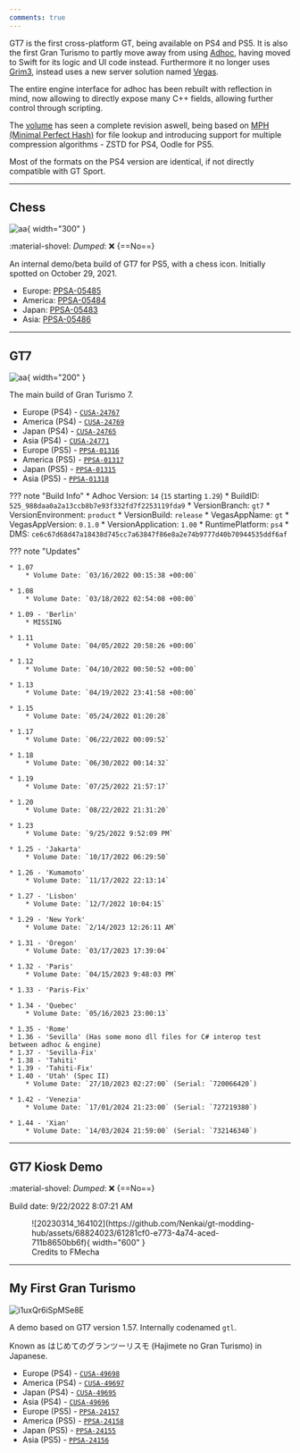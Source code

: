```yaml
---
comments: true
---
```


GT7 is the first cross-platform GT, being available on PS4 and PS5. It is also the first Gran Turismo to partly move away from using [Adhoc](../concepts/adhoc/adhoc.md), having moved to Swift for its logic and UI code instead. Furthermore it no longer uses [Grim3](../concepts/online/grim.md), instead uses a new server solution named [Vegas](../concepts/online/vegas.md).

The entire engine interface for adhoc has been rebuilt with reflection in mind, now allowing to directly expose many C++ fields, allowing further control through scripting. 

The [volume](../concepts/volume.md) has seen a complete revision aswell, being based on [MPH (Minimal Perfect Hash)](https://en.wikipedia.org/wiki/Perfect_hash_function) for file lookup and introducing support for multiple compression algorithms - ZSTD for PS4, Oodle for PS5.

Most of the formats on the PS4 version are identical, if not directly compatible with GT Sport.

---

## Chess

![aa](../images/covers/GT7_chess.png){ width="300" }

:material-shovel: *Dumped*: :x: {==No==}

An internal demo/beta build of GT7 for PS5, with a chess icon. Initially spotted on October 29, 2021.

* Europe: [PPSA-05485](https://prosperopatches.com/PPSA05485)
* America: [PPSA-05484](https://prosperopatches.com/PPSA05484)
* Japan: [PPSA-05483](https://prosperopatches.com/PPSA05483)
* Asia: [PPSA-05486](https://prosperopatches.com/PPSA05486)

---

## GT7

![aa](https://www.gran-turismo.com/images/c/i1dZJVVWujMwTz.png){ width="200" }

The main build of Gran Turismo 7.

* Europe (PS4) - [`CUSA-24767`](https://orbispatches.com/CUSA24767)
* America (PS4) - [`CUSA-24769`](https://orbispatches.com/CUSA24769)
* Japan (PS4) - [`CUSA-24765`](https://orbispatches.com/CUSA24765)
* Asia (PS4) -  [`CUSA-24771`](https://orbispatches.com/CUSA24771)
* Europe (PS5) - [`PPSA-01316`](https://prosperopatches.com/PPSA01316)
* America (PS5) - [`PPSA-01317`](https://prosperopatches.com/PPSA01317)
* Japan (PS5) -  [`PPSA-01315`](https://prosperopatches.com/PPSA01315)
* Asia (PS5) - [`PPSA-01318`](https://prosperopatches.com/PPSA01318)


??? note "Build Info"
    * Adhoc Version: `14` (`15` starting `1.29`)
    * BuildID: `525_988daa0a2a13ccb8b7e93f332fd7f2253119fda9`
    * VersionBranch: `gt7`
    * VersionEnvironment: `product`
    * VersionBuild: `release`
    * VegasAppName: `gt`
    * VegasAppVersion: `0.1.0`
    * VersionApplication: `1.00`
    * RuntimePlatform: `ps4`
    * DMS: `ce6c67d68d47a18438d745cc7a63847f86e8a2e74b9777d40b70944535ddf6af`

??? note "Updates"
    
    * 1.07
        * Volume Date: `03/16/2022 00:15:38 +00:00`

    * 1.08
        * Volume Date: `03/18/2022 02:54:08 +00:00`
    
    * 1.09 - 'Berlin'
        * MISSING

    * 1.11
        * Volume Date: `04/05/2022 20:58:26 +00:00`

    * 1.12
        * Volume Date: `04/10/2022 00:50:52 +00:00`

    * 1.13
        * Volume Date: `04/19/2022 23:41:58 +00:00`

    * 1.15
        * Volume Date: `05/24/2022 01:20:28`

    * 1.17
        * Volume Date: `06/22/2022 00:09:52`

    * 1.18
        * Volume Date: `06/30/2022 00:14:32`

    * 1.19
        * Volume Date: `07/25/2022 21:57:17`

    * 1.20
        * Volume Date: `08/22/2022 21:31:20`

    * 1.23
        * Volume Date: `9/25/2022 9:52:09 PM`

    * 1.25 - 'Jakarta'
        * Volume Date: `10/17/2022 06:29:50`

    * 1.26 - 'Kumamoto'
        * Volume Date: `11/17/2022 22:13:14`

    * 1.27 - 'Lisbon'
        * Volume Date: `12/7/2022 10:04:15`

    * 1.29 - 'New York'
        * Volume Date: `2/14/2023 12:26:11 AM`

    * 1.31 - 'Oregon'
        * Volume Date: `03/17/2023 17:39:04`

    * 1.32 - 'Paris'
        * Volume Date: `04/15/2023 9:48:03 PM`

    * 1.33 - 'Paris-Fix'

    * 1.34 - 'Quebec'
        * Volume Date: `05/16/2023 23:00:13`

    * 1.35 - 'Rome'
    * 1.36 - 'Sevilla' (Has some mono dll files for C# interop test between adhoc & engine)
    * 1.37 - 'Sevilla-Fix'
    * 1.38 - 'Tahiti'
    * 1.39 - 'Tahiti-Fix'
    * 1.40 - 'Utah' (Spec II)
        * Volume Date: `27/10/2023 02:27:00` (Serial: `720066420`)

    * 1.42 - 'Venezia'
        * Volume Date: `17/01/2024 21:23:00` (Serial: `727219380`)
    
    * 1.44 - 'Xian'
        * Volume Date: `14/03/2024 21:59:00` (Serial: `732146340`)

---

## GT7 Kiosk Demo

:material-shovel: *Dumped*: :x: {==No==}

Build date: 9/22/2022 8:07:21 AM

<figure markdown>
  ![20230314_164102](https://github.com/Nenkai/gt-modding-hub/assets/68824023/61281cf0-e773-4a74-aced-711b8650bb6f){ width="600" }
  <figcaption>Credits to FMecha</figcaption>

</figure>

---

## My First Gran Turismo

![i1uxQr6iSpMSe8E](https://github.com/user-attachments/assets/0fa48edb-3d4b-49b5-a47f-d362beca787c)

A demo based on GT7 version 1.57. Internally codenamed `gtl`.

Known as はじめてのグランツーリスモ (Hajimete no Gran Turismo) in Japanese.

* Europe (PS4) - [`CUSA-49698`](https://orbispatches.com/CUSA49698)
* America (PS4) - [`CUSA-49697`](https://orbispatches.com/CUSA49697)
* Japan (PS4) - [`CUSA-49695`](https://orbispatches.com/CUSA49695)
* Asia (PS4) -  [`CUSA-49696`](https://orbispatches.com/CUSA49696)
* Europe (PS5) - [`PPSA-24157`](https://prosperopatches.com/PPSA24157)
* America (PS5) - [`PPSA-24158`](https://prosperopatches.com/PPSA24158)
* Japan (PS5) -  [`PPSA-24155`](https://prosperopatches.com/PPSA24155)
* Asia (PS5) - [`PPSA-24156`](https://prosperopatches.com/PPSA24156)

